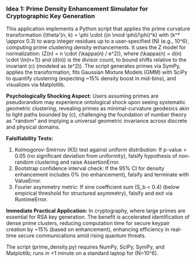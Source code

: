 ### Idea 1: Prime Density Enhancement Simulator for Cryptographic Key Generation

This application implements a Python script that applies the prime curvature transformation \(\theta'(n, k) = \phi \cdot ((n \mod \phi)/\phi)^k\) with \(k^* \approx 0.3\) to warp integer residues up to a user-specified \(N\) (e.g., 10^6), computing prime clustering density enhancements. It uses the Z model for normalization: \(Z(n) = n \cdot (\kappa(n) / e^2)\), where \(\kappa(n) = d(n) \cdot \ln(n+1)\) and \(d(n)\) is the divisor count, to bound shifts relative to the invariant \(c\) (modeled as \(e^2\)). The script generates primes via SymPy, applies the transformation, fits Gaussian Mixture Models (GMM) with SciPy to quantify clustering (expecting ~15% density boost in mid-bins), and visualizes via Matplotlib.

**Psychologically Shocking Aspect:** Users assuming primes are pseudorandom may experience ontological shock upon seeing systematic geometric clustering, revealing primes as minimal-curvature geodesics akin to light paths bounded by \(c\), challenging the foundation of number theory as "random" and implying a universal geometric invariance across discrete and physical domains.

**Falsifiability Tests:**
1. Kolmogorov-Smirnov (KS) test against uniform distribution: If p-value > 0.05 (no significant deviation from uniformity), falsify hypothesis of non-random clustering and raise AssertionError.
2. Bootstrap confidence interval check: If the 95% CI for density enhancement includes 0% (no enhancement), falsify and terminate with ValueError.
3. Fourier asymmetry metric: If sine coefficient sum \(S_b < 0.4\) (below empirical threshold for structured asymmetry), falsify and exit via RuntimeError.

**Immediate Practical Application:** In cryptography, where large primes are essential for RSA key generation. The benefit is accelerated identification of dense prime clusters, reducing computation time for secure keypair creation by ~15% (based on enhancement), enhancing efficiency in real-time secure communications amid rising quantum threats.

The script (prime_density.py) requires NumPy, SciPy, SymPy, and Matplotlib; runs in <1 minute on a standard laptop for \(N=10^6\).

